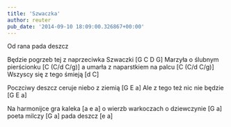 ```yaml
---
title: 'Szwaczka'
author: reuter
pub_date: '2014-09-10 18:09:00.326867+00:00'
---
```


Od rana pada deszcz

Będzie pogrzeb tej z naprzeciwka Szwaczki [G C D G] 
Marzyła o ślubnym pierścionku [C (C/d C/g)]
a umarła z naparstkiem na palcu [C (C/d C/g)]  
Wszyscy się z tego śmieją [d C]

Poczciwy deszcz ceruje niebo z ziemią [G E a]
Ale z tego też nic nie będzie [G E a]

Na harmonijce gra kaleka [a e a] 
o wierzb warkoczach o dziewczynie [G a] 
poeta milczy [G a]
pada deszcz [e a]